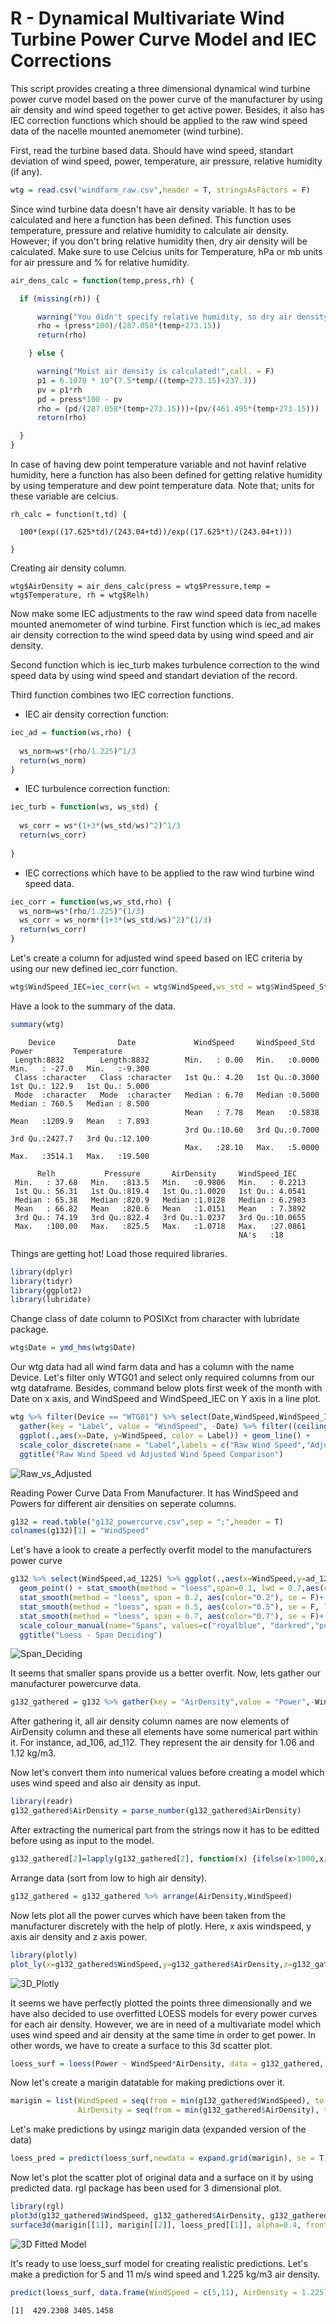 # R - Dynamical Multivariate Wind Turbine Power Curve Model and IEC Corrections

This script provides creating a three dimensional dynamical wind turbine power curve model based on the power curve of the manufacturer by using air density and wind speed together to get active power. Besides, it also has IEC correction functions which should be applied to the raw wind speed data of the nacelle mounted anemometer (wind turbine).

First, read the turbine based data. Should have wind speed, standart deviation of wind speed, power, temperature, air pressure, relative humidity (if any).

```R
wtg = read.csv("windfarm_raw.csv",header = T, stringsAsFactors = F)
```

Since wind turbine data doesn't have air density variable. It has to be calculated and here a function has been defined. This function uses temperature, pressure and relative humidity to calculate air density. However; if you don't bring relative humidity then, dry air density will be calculated. Make sure to use Celcius units for Temperature, hPa or mb units for air pressure and % for relative humidity.

```R
air_dens_calc = function(temp,press,rh) {

  if (missing(rh)) {

      warning("You didn't specify relative humidity, so dry air density is calculated.",call. = F)
      rho = (press*100)/(287.058*(temp+273.15))
      return(rho)

    } else {

      warning("Moist air density is calculated!",call. = F)
      p1 = 6.1078 * 10^(7.5*temp/((temp+273.15)+237.3))
      pv = p1*rh
      pd = press*100 - pv
      rho = (pd/(287.058*(temp+273.15)))+(pv/(461.495*(temp+273.15)))
      return(rho)

  }
}
```

In case of having dew point temperature variable and not havinf relative humidity, here a function has also been defined for getting relative humidity by using temperature and dew point temperature data. Note that; units for these variable are celcius.

```
rh_calc = function(t,td) {
  
  100*(exp((17.625*td)/(243.04+td))/exp((17.625*t)/(243.04+t)))

}
```

Creating air density column.
```
wtg$AirDensity = air_dens_calc(press = wtg$Pressure,temp = wtg$Temperature, rh = wtg$Relh)
```

Now make some IEC adjustments to the raw wind speed data from nacelle mounted anemometer of wind turbine. First function which is iec_ad makes air density correction to the wind speed data by using wind speed and air density. 

Second function which is iec_turb makes turbulence correction to the wind speed data by using wind speed and standart deviation of the record. 

Third function combines two IEC correction functions.

* IEC air density correction function:
```R
iec_ad = function(ws,rho) {
  
  ws_norm=ws*(rho/1.225)^1/3
  return(ws_norm)
}
```

* IEC turbulence correction function:
```R
iec_turb = function(ws, ws_std) {
  
  ws_corr = ws*(1+3*(ws_std/ws)^2)^1/3
  return(ws_corr)
  
}
```

* IEC corrections which have to be applied to the raw wind turbine wind speed data.
```R
iec_corr = function(ws,ws_std,rho) {
  ws_norm=ws*(rho/1.225)^(1/3)
  ws_corr = ws_norm*(1+3*(ws_std/ws)^2)^(1/3)
  return(ws_corr)
}
```

Let's create a column for adjusted wind speed based on IEC criteria by using our new defined iec_corr function.
```R
wtg$WindSpeed_IEC=iec_corr(ws = wtg$WindSpeed,ws_std = wtg$WindSpeed_Std, rho = wtg$AirDensity)
```

Have a look to the summary of the data.
```R
summary(wtg)
```
```
    Device              Date             WindSpeed     WindSpeed_Std        Power         Temperature    
 Length:8832        Length:8832        Min.   : 0.00   Min.   :0.0000   Min.   : -27.0   Min.   :-9.300  
 Class :character   Class :character   1st Qu.: 4.20   1st Qu.:0.3000   1st Qu.: 122.9   1st Qu.: 5.000  
 Mode  :character   Mode  :character   Median : 6.70   Median :0.5000   Median : 760.5   Median : 8.500  
                                       Mean   : 7.78   Mean   :0.5838   Mean   :1209.9   Mean   : 7.893  
                                       3rd Qu.:10.60   3rd Qu.:0.7000   3rd Qu.:2427.7   3rd Qu.:12.100  
                                       Max.   :28.10   Max.   :5.0000   Max.   :3514.1   Max.   :19.500  
                                                                                                         
      Relh           Pressure       AirDensity     WindSpeed_IEC    
 Min.   : 37.68   Min.   :813.5   Min.   :0.9806   Min.   : 0.2213  
 1st Qu.: 56.31   1st Qu.:819.4   1st Qu.:1.0020   1st Qu.: 4.0541  
 Median : 65.38   Median :820.9   Median :1.0128   Median : 6.2983  
 Mean   : 66.82   Mean   :820.6   Mean   :1.0151   Mean   : 7.3892  
 3rd Qu.: 74.19   3rd Qu.:822.4   3rd Qu.:1.0237   3rd Qu.:10.0655  
 Max.   :100.00   Max.   :825.5   Max.   :1.0718   Max.   :27.0861  
                                                   NA's   :18       

```

Things are getting hot! Load those required libraries.
```R
library(dplyr)
library(tidyr)
library(ggplot2)
library(lubridate)
```

Change class of date column to POSIXct from character with lubridate package.
```R
wtg$Date = ymd_hms(wtg$Date)
```

Our wtg data had all wind farm data and has a column with the name Device. Let's filter only WTG01 and select only required columns from our wtg dataframe. Besides, command below plots first week of the month with Date on x axis, and WindSpeed and WindSpeed_IEC on Y axis in a line plot.
```R
wtg %>% filter(Device == "WTG01") %>% select(Date,WindSpeed,WindSpeed_IEC) %>% 
  gather(key = "Label", value = "WindSpeed", -Date) %>% filter((ceiling(day(Date)/7)==1)) %>%
  ggplot(.,aes(x=Date, y=WindSpeed, color = Label)) + geom_line() +
  scale_color_discrete(name = "Label",labels = c("Raw Wind Speed","Adjusted Wind Speed (IEC)")) +
  ggtitle("Raw Wind Speed vd Adjusted Wind Speed Comparison")
```
![Raw_vs_Adjusted](graphs/raw_adj.png)

Reading Power Curve Data From Manufacturer. It has WindSpeed and Powers for different air densities on seperate columns.
```R
g132 = read.table("g132_powercurve.csv",sep = ";",header = T)
colnames(g132)[1] = "WindSpeed"
```

Let's have a look to create a perfectly overfit model to the manufacturers power curve
```R
g132 %>% select(WindSpeed,ad_1225) %>% ggplot(.,aes(x=WindSpeed,y=ad_1225)) +
  geom_point() + stat_smooth(method = "loess",span=0.1, lwd = 0.7,aes(color = "0.1"),se = F) +
  stat_smooth(method = "loess", span = 0.2, aes(color="0.2"), se = F)+ 
  stat_smooth(method = "loess", span = 0.5, aes(color="0.5"), se = F, lwd = 0.7)+
  stat_smooth(method = "loess", span = 0.7, aes(color="0.7"), se = F)+
  scale_colour_manual(name="Spans", values=c("royalblue", "darkred","purple4","orange")) +
  ggtitle("Loess - Span Deciding")
```
![Span_Deciding](graphs/span_deciding.png)

It seems that smaller spans provide us a better overfit. Now, lets gather our manufacturer powercurve data.
```R
g132_gathered = g132 %>% gather(key = "AirDensity",value = "Power",-WindSpeed)
```

After gathering it, all air density column names are now elements of AirDensity column and these all elements have some numerical part within it. For instance, ad_106, ad_112. They represent the air density for 1.06 and 1.12 kg/m3. 

Now let's convert them into numerical values before creating a model which uses wind speed and also air density as input.
```R
library(readr)
g132_gathered$AirDensity = parse_number(g132_gathered$AirDensity)
```

After extracting the numerical part from the strings now it has to be editted before using as input to the model.
```R
g132_gathered[2]=lapply(g132_gathered[2], function(x) {ifelse(x>1000,x/1000,x/100)})
```

Arrange data (sort from low to high air density).
```R
g132_gathered = g132_gathered %>% arrange(AirDensity,WindSpeed)
```

Now lets plot all the power curves which have been taken from the manufacturer discretely with the help of plotly. Here, x axis windspeed, y axis air density and z axis power.
```R
library(plotly)
plot_ly(x=g132_gathered$WindSpeed,y=g132_gathered$AirDensity,z=g132_gathered$Power)
```
![3D_Plotly](graphs/3d_plotly.png)

It seems we have perfectly plotted the points three dimensionally and we have also decided to use overfitted LOESS models for every power curves for each air density. However, we are in need of a multivariate model which uses wind speed and air density at the same time in order to get power. In other words, we have to create a surface to this 3d scatter plot.
```R
loess_surf = loess(Power ~ WindSpeed*AirDensity, data = g132_gathered, degree = 2, span = 0.1)
```

Now let's create a marigin datatable for making predictions over it. 
```R
marigin = list(WindSpeed = seq(from = min(g132_gathered$WindSpeed), to = max(g132_gathered$WindSpeed),by = 1), 
               AirDensity = seq(from = min(g132_gathered$AirDensity), to = max(g132_gathered$AirDensity),by = 0.01))
```

Let's make predictions by usingz marigin data (expanded version of the data)
```R
loess_pred = predict(loess_surf,newdata = expand.grid(marigin), se = T)
```

Now let's plot the scatter plot of original data and a surface on it by using predicted data. rgl package has been used for 3 dimensional plot.
```R
library(rgl)
plot3d(g132_gathered$WindSpeed, g132_gathered$AirDensity, g132_gathered$Power, type="s", size=0.75, lit=FALSE, col="red")
surface3d(marigin[[1]], marigin[[2]], loess_pred[[1]], alpha=0.4, front="lines", back="lines")
```

![3D Fitted Model](graphs/3d_fitted_model.png)

It's ready to use loess_surf model for creating realistic predictions. Let's make a prediction for 5 and 11 m/s wind speed and 1.225 kg/m3 air density.
```R
predict(loess_surf, data.frame(WindSpeed = c(5,11), AirDensity = 1.225))
```
```
[1]  429.2308 3405.1458
```
